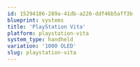 ```yaml
---
id: 15294186-289a-41db-a226-ddf46b5aff3b
blueprint: systems
title: 'PlayStation Vita'
platform: playstation-vita
system_type: handheld
variation: '1000 OLED'
slug: playstation-vita
---
```

